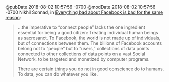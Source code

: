 @pubDate 2018-08-02 10:57:56 -0700
@modDate 2018-08-02 10:57:56 -0700
Nikhil Sonnad, in <a href="https://qz.com/1342757/everything-bad-about-facebook-is-bad-for-the-same-reason/">Everything bad about Facebook is bad for the same reason</a>:

>…the imperative to “connect people” lacks the one ingredient essential for being a good citizen: Treating individual human beings as sacrosanct. To Facebook, the world is not made up of individuals, but of connections between them. The billions of Facebook accounts belong not to “people” but to “users,” collections of data points connected to other collections of data points on a vast Social Network, to be targeted and monetized by computer programs.
>
>There are certain things you do not in good conscience do to humans. To data, you can do whatever you like.
